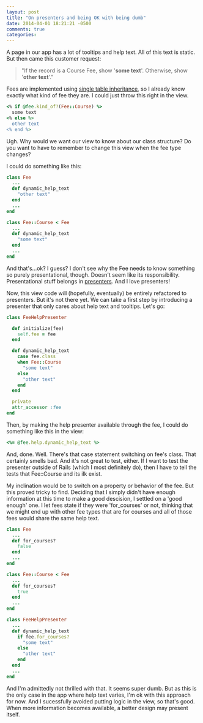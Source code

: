 ```yaml
---
layout: post
title: "On presenters and being OK with being dumb"
date: 2014-04-01 18:21:21 -0500
comments: true
categories: 
---
```


A page in our app has a lot of tooltips and help text. All of this text is static. But then came this customer request:

> "If the record is a Course Fee, show '**some text**'. Otherwise, show '**other text**'."

Fees are implemented using [single table inheritance](http://www.martinfowler.com/eaaCatalog/singleTableInheritance.html), so I already know exactly what kind of fee they are. I could just throw this right in the view.

```ruby
<% if @fee.kind_of?(Fee::Course) %>
  some text
<% else %>
  other text
<% end %>
```

Ugh. Why would we want our view to know about our class structure? Do you want to have to remember to change this view when the fee type changes?

I could do something like this:

```ruby
class Fee
  ...
  def dynamic_help_text
    "other text"
  end
  ...
end

class Fee::Course < Fee
  ...
  def dynamic_help_text
    "some text"
  end
  ...
end
```

And that's...ok? I guess? I don't see why the Fee needs to know something so purely presentational, though. Doesn't seem like its responsibility. Presentational stuff belongs in [presenters](http://blog.jayfields.com/2007/03/rails-presenter-pattern.html). And I love presenters!

Now, this view code will (hopefully, eventually) be entirely refactored to presenters. But it's not there yet. We can take a first step by introducing a presenter that only cares about help text and tooltips. Let's go:

```ruby
class FeeHelpPresenter

  def initialize(fee)
    self.fee = fee
  end

  def dynamic_help_text
    case fee.class
    when Fee::Course
      "some text"
    else
      "other text"
    end
  end

  private
  attr_accessor :fee
end
```

Then, by making the help presenter available through the fee, I could do something like this in the view:

```ruby
<%= @fee.help.dynamic_help_text %>
```

And, done. Well. There's that case statement switching on fee's class. That certainly smells bad. And it's not great to test, either. If I want to test the presenter outside of Rails (which I most definitely do), then I have to tell the tests that Fee::Course and its ilk exist.

My inclination would be to switch on a property or behavior of the fee. But this proved tricky to find. Deciding that I simply didn't have enough information at this time to make a good descision, I settled on a 'good enough' one. I let fees state if they were 'for_courses' or not, thinking that we might end up with other fee types that are for courses and all of those fees would share the same help text.

```ruby
class Fee
  ...
  def for_courses?
    false
  end
  ...
end

class Fee::Course < Fee
  ...
  def for_courses?
    true
  end
  ...
end

class FeeHelpPresenter
  ...
  def dynamic_help_text
    if fee.for_courses?
      "some text"
    else
      "other text"
    end
  end
  ...
end
```

And I'm admittedly not thrilled with that. It seems super dumb. But as this is the only case in the app where help text varies, I'm ok with this approach for now. And I sucessfully avoided putting logic in the view, so that's good. When more information becomes available, a better design may present itself.
